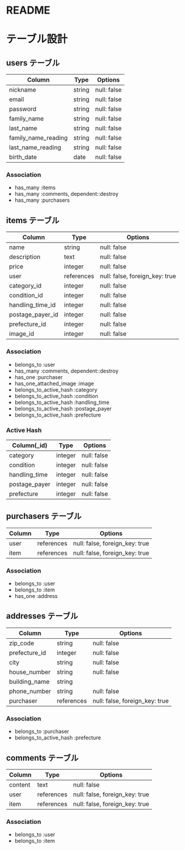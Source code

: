 # README

# テーブル設計

## users テーブル

| Column              | Type   | Options     |
| ------------------- | ------ | ----------- |
| nickname            | string | null: false |
| email               | string | null: false |
| password            | string | null: false |
| family_name         | string | null: false |
| last_name           | string | null: false |
| family_name_reading | string | null: false |
| last_name_reading   | string | null: false |
| birth_date          | date   | null: false |

### Association
- has_many :items
- has_many :comments, dependent::destroy
- has_many :purchasers

## items テーブル

| Column           | Type       | Options                        |
|----------------- | ---------- | ------------------------------ |
| name             | string     | null: false                    |
| description      | text       | null: false                    |
| price            | integer    | null: false                    |
| user             | references | null: false, foreign_key: true |
| category_id      | integer    | null: false                    |
| condition_id     | integer    | null: false                    |
| handling_time_id | integer    | null: false                    |
| postage_payer_id | integer    | null: false                    |
| prefecture_id    | integer    | null: false                    |
| image_id         | integer    | null: false                    |

### Association
- belongs_to :user
- has_many :comments, dependent::destroy
- has_one :purchaser
- has_one_attached_image :image
- belongs_to_active_hash :category
- belongs_to_active_hash :condition
- belongs_to_active_hash :handling_time
- belongs_to_active_hash :postage_payer
- belongs_to_active_hash :prefecture

### Active Hash
| Column(_id)   | Type    | Options     |
| ------------- | ------- | ----------- |
| category      | integer | null: false |
| condition     | integer | null: false |
| handling_time | integer | null: false |
| postage_payer | integer | null: false |
| prefecture    | integer | null: false |

## purchasers テーブル

| Column | Type       | Options                        |
| ------ | -------    | ------------------------------ |
| user   | references | null: false, foreign_key: true |
| item   | references | null: false, foreign_key: true |

### Association
- belongs_to :user
- belongs_to :item
- has_one :address

## addresses テーブル
| Column        | Type       | Options                        |
| ------------- | ---------- | ------------------------------ |
| zip_code      | string     | null: false                    |
| prefecture_id | integer    | null: false                    |
| city          | string     | null: false                    |
| house_number  | string     | null: false                    |
| building_name | string     |                                |
| phone_number  | string     | null: false                    |
| purchaser     | references | null: false, foreign_key: true |

### Association
- belongs_to :purchaser
- belongs_to_active_hash :prefecture

## comments テーブル

| Column  | Type       | Options                        |
| ------- | -------    | ------------------------------ |
| content | text       | null: false                    |
| user    | references | null: false, foreign_key: true |
| item    | references | null: false, foreign_key: true |

### Association
- belongs_to :user
- belongs_to :item
